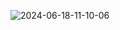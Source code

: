 ![2024-06-18-11-10-06](https://github.com/vngano/JS/assets/88540544/4153f0c3-4c03-41c9-a02b-83acbb957748)
